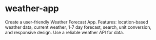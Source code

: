 # weather-app
Create a user-friendly Weather Forecast App. Features: location-based weather data, current weather, 1-7 day forecast, search, unit conversion, and responsive design. Use a reliable weather API for data.
